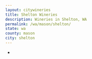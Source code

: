 ```yaml
---
layout: citywineries
title: Shelton Wineries
description: Wineries in Shelton, WA
permalink: /wa/mason/shelton/
state: wa
county: mason
city: shelton
---
```

-
